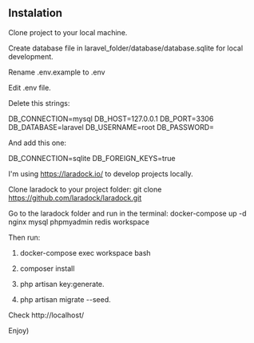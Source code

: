 ## Instalation

Clone project to your local machine.

Create database file in laravel_folder/database/database.sqlite for local development.

Rename .env.example to .env

Edit .env file.

Delete this strings:

DB_CONNECTION=mysql
DB_HOST=127.0.0.1
DB_PORT=3306
DB_DATABASE=laravel
DB_USERNAME=root
DB_PASSWORD=

And add this one:

DB_CONNECTION=sqlite
DB_FOREIGN_KEYS=true

I'm using https://laradock.io/ to develop projects locally.

Clone laradock to your project folder: git clone https://github.com/laradock/laradock.git

Go to the laradock folder and run in the terminal: docker-compose up -d nginx mysql phpmyadmin redis workspace

Then run:

1. docker-compose exec workspace bash

2. composer install

3. php artisan key:generate.

4. php artisan migrate --seed.

Check http://localhost/

Enjoy)